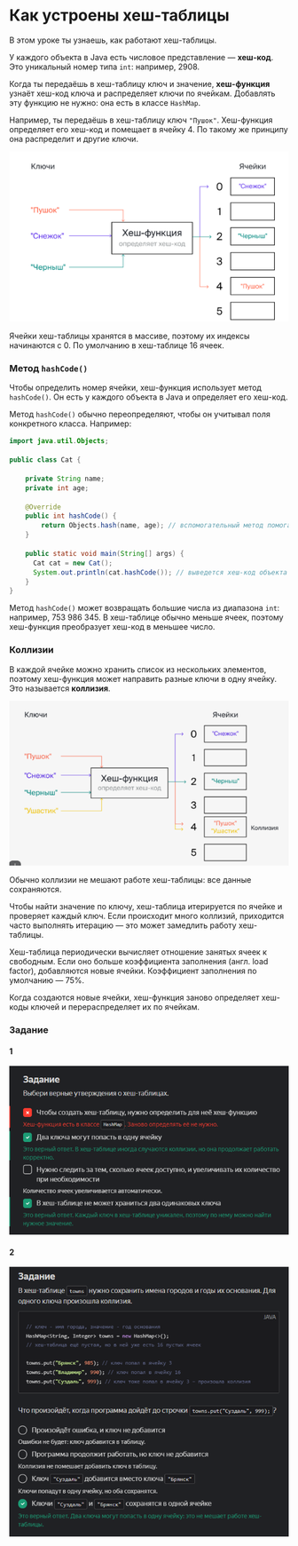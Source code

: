 # Как устроены хеш-таблицы

В этом уроке ты узнаешь, как работают хеш-таблицы.

У каждого объекта в Java есть числовое представление — **хеш-код**. Это уникальный номер типа `int`: например, 2908.

Когда ты передаёшь в хеш-таблицу ключ и значение, **хеш-функция** узнаёт хеш-код ключа и распределяет ключи по ячейкам. Добавлять эту функцию не нужно: она есть в классе `HashMap`.

Например, ты передаёшь в хеш-таблицу ключ `"Пушок"`. Хеш-функция определяет его хеш-код и помещает в ячейку 4. По такому же принципу она распределит и другие ключи.

![img_7.png](img%2Fimg_7.png)

Ячейки хеш-таблицы хранятся в массиве, поэтому их индексы начинаются с 0. По умолчанию в хеш-таблице 16 ячеек.

### Метод `hashCode()`

Чтобы определить номер ячейки, хеш-функция использует метод `hashCode()`. Он есть у каждого объекта в Java и определяет его хеш-код.

Метод `hashCode()` обычно переопределяют, чтобы он учитывал поля конкретного класса. Например:

```java
import java.util.Objects;

public class Cat {

    private String name;
    private int age;

    @Override
    public int hashCode() {
        return Objects.hash(name, age); // вспомогательный метод помогает получить хеш-код по входным значениям
    }

    public static void main(String[] args) {
      Cat cat = new Cat();
      System.out.println(cat.hashCode()); // выведется хеш-код объекта cat
    }
}
```

Метод `hashCode()` может возвращать большие числа из диапазона `int`: например, 753 986 345. В хеш-таблице обычно меньше ячеек, поэтому хеш-функция преобразует хеш-код в меньшее число.

### Коллизии

В каждой ячейке можно хранить список из нескольких элементов, поэтому хеш-функция может направить разные ключи в одну ячейку. Это называется **коллизия**.

![img_8.png](img%2Fimg_8.png)

Обычно коллизии не мешают работе хеш-таблицы: все данные сохраняются.

Чтобы найти значение по ключу, хеш-таблица итерируется по ячейке и проверяет каждый ключ. Если происходит много коллизий, приходится часто выполнять итерацию — это может замедлить работу хеш-таблицы.

Хеш-таблица периодически вычисляет отношение занятых ячеек к свободным. Если оно больше коэффициента заполнения (англ. load factor), добавляются новые ячейки. Коэффициент заполнения по умолчанию — 75%.

Когда создаются новые ячейки, хеш-функция заново определяет хеш-коды ключей и перераспределяет их по ячейкам.

### Задание 
#### 1
![img_9.png](img%2Fimg_9.png)

#### 2
![img_10.png](img%2Fimg_10.png)